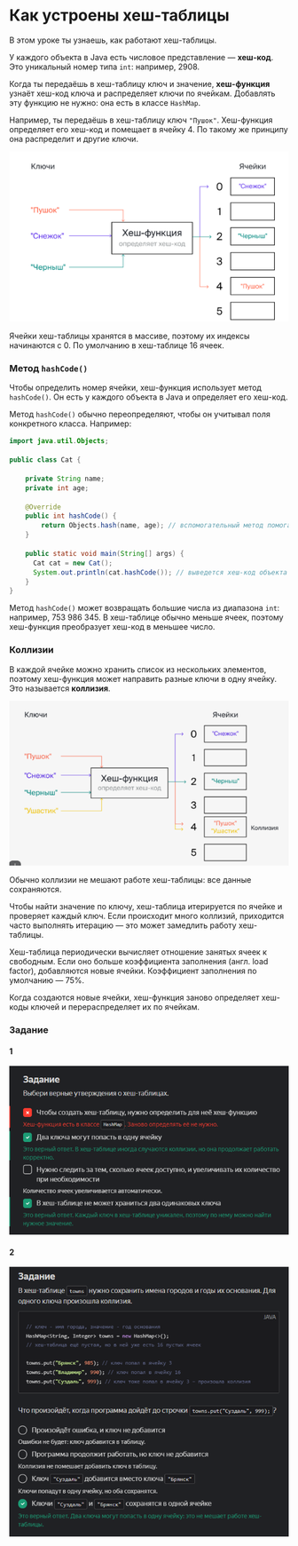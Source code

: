 # Как устроены хеш-таблицы

В этом уроке ты узнаешь, как работают хеш-таблицы.

У каждого объекта в Java есть числовое представление — **хеш-код**. Это уникальный номер типа `int`: например, 2908.

Когда ты передаёшь в хеш-таблицу ключ и значение, **хеш-функция** узнаёт хеш-код ключа и распределяет ключи по ячейкам. Добавлять эту функцию не нужно: она есть в классе `HashMap`.

Например, ты передаёшь в хеш-таблицу ключ `"Пушок"`. Хеш-функция определяет его хеш-код и помещает в ячейку 4. По такому же принципу она распределит и другие ключи.

![img_7.png](img%2Fimg_7.png)

Ячейки хеш-таблицы хранятся в массиве, поэтому их индексы начинаются с 0. По умолчанию в хеш-таблице 16 ячеек.

### Метод `hashCode()`

Чтобы определить номер ячейки, хеш-функция использует метод `hashCode()`. Он есть у каждого объекта в Java и определяет его хеш-код.

Метод `hashCode()` обычно переопределяют, чтобы он учитывал поля конкретного класса. Например:

```java
import java.util.Objects;

public class Cat {

    private String name;
    private int age;

    @Override
    public int hashCode() {
        return Objects.hash(name, age); // вспомогательный метод помогает получить хеш-код по входным значениям
    }

    public static void main(String[] args) {
      Cat cat = new Cat();
      System.out.println(cat.hashCode()); // выведется хеш-код объекта cat
    }
}
```

Метод `hashCode()` может возвращать большие числа из диапазона `int`: например, 753 986 345. В хеш-таблице обычно меньше ячеек, поэтому хеш-функция преобразует хеш-код в меньшее число.

### Коллизии

В каждой ячейке можно хранить список из нескольких элементов, поэтому хеш-функция может направить разные ключи в одну ячейку. Это называется **коллизия**.

![img_8.png](img%2Fimg_8.png)

Обычно коллизии не мешают работе хеш-таблицы: все данные сохраняются.

Чтобы найти значение по ключу, хеш-таблица итерируется по ячейке и проверяет каждый ключ. Если происходит много коллизий, приходится часто выполнять итерацию — это может замедлить работу хеш-таблицы.

Хеш-таблица периодически вычисляет отношение занятых ячеек к свободным. Если оно больше коэффициента заполнения (англ. load factor), добавляются новые ячейки. Коэффициент заполнения по умолчанию — 75%.

Когда создаются новые ячейки, хеш-функция заново определяет хеш-коды ключей и перераспределяет их по ячейкам.

### Задание 
#### 1
![img_9.png](img%2Fimg_9.png)

#### 2
![img_10.png](img%2Fimg_10.png)